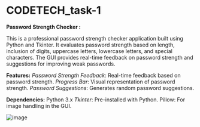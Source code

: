 # CODETECH_task-1

****Password Strength Checker :****

This is a professional password strength checker application built using Python and Tkinter. It evaluates password strength based on length, inclusion of digits, uppercase letters, lowercase letters, and special characters. The GUI provides real-time feedback on password strength and suggestions for improving weak passwords.

**Features:**
*Password Strength Feedback*: Real-time feedback based on password strength.
*Progress Bar*: Visual representation of password strength.
*Password Suggestions*: Generates random password suggestions.



**Dependencies:**
Python 3.x
*Tkinter*: Pre-installed with Python.
Pillow: For image handling in the GUI.


![image](https://github.com/user-attachments/assets/d4920a91-89fc-4690-a3d4-17ccfc5b56ba)
